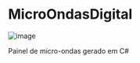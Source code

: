 # MicroOndasDigital

![image](https://github.com/scaiorodrigues/MicroOndasDigital/assets/124935336/12c328c3-03cd-4cb0-a4b4-869ea2986278)

Painel de micro-ondas gerado em C#
